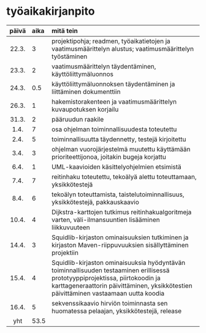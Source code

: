# työaikakirjanpito
| päivä | aika  | mitä tein |
|:-----:|:------| :-----|
| 22.3. | 3     | projektipohja; readmen, työaikatietojen ja vaatimusmäärittelyn alustus; vaatimusmäärittelyn työstäminen |
| 23.3. | 2     | vaatimusmäärittelyn täydentäminen, käyttöliittymäluonnos |
| 24.3. | 0.5   | käyttöliittymäluonnoksen täydentäminen ja liittäminen dokumenttiin |
| 26.3. | 1     | hakemistorakenteen ja vaatimusmäärittelyn kuvaupotuksen korjailu |
| 31.3. | 2     | pääruudun raakile |
| 1.4.  | 7     | osa ohjelman toiminnallisuudesta toteutettu |
| 2.4.  | 5     | toiminnallisuutta täydennetty, testejä kirjoitettu |
| 3.4.  | 3     | ohjelman vuorojärjestelmä muutettu käyttämään prioriteettijonoa, joitakin bugeja korjattu |
| 6.4.  | 1     | UML-kaavioiden käsittelyohjelmien etsimistä |
| 7.4.  | 7     | reitinhaku toteutettu, tekoälyä alettu toteuttamaan, yksikkötestejä |
| 8.4.  | 6     | tekoälyn toteuttamista, taistelutoiminnallisuus, yksikkötestejä, pakkauskaavio |
| 10.4. | 4     | Dijkstra-karttojen tutkimus reitinhakualgoritmeja varten, väli-ilmansuuntien lisääminen liikkuvuuteen |
| 14.4. | 3     | Squidlib-kirjaston ominaisuuksien tutkiminen ja kirjaston Maven-riippuvuuksien sisällyttäminen projektiin |
| 15.4. | 4     | Squidlib-kirjaston ominaisuuksia hyödyntävän toiminnallisuuden testaaminen erillisessä prototyyppiprojektissa, piirtokoodin ja karttageneraattorin päivittäminen, yksikkötestien päivittäminen vastaamaan uutta koodia |
| 16.4. | 5     | sekvenssikaavio hirviön toiminnasta sen huomatessa pelaajan, yksikkötestejä, release |
| yht   | 53.5  | |
